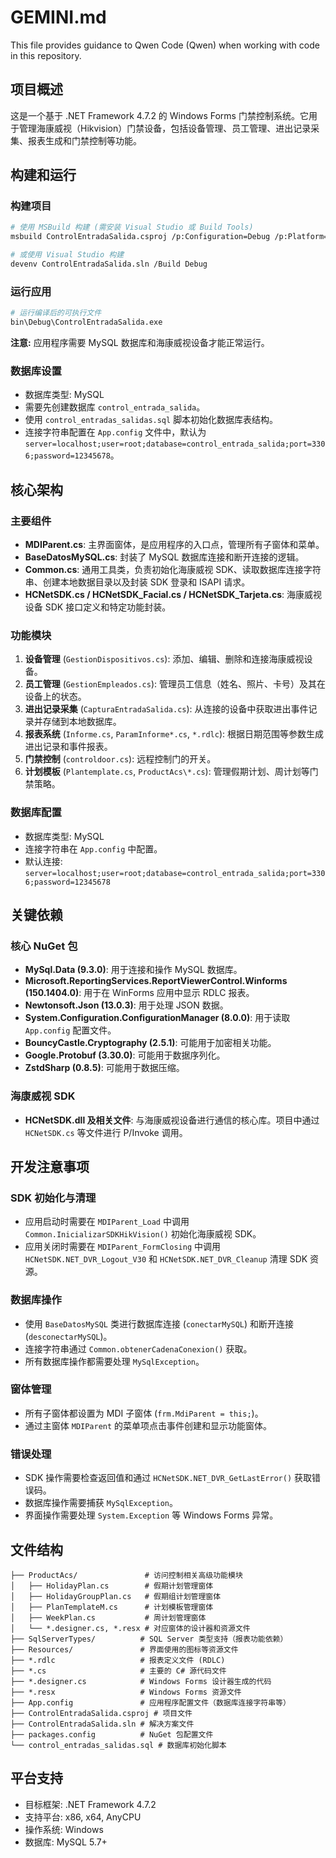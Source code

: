 # GEMINI.md

This file provides guidance to Qwen Code (Qwen) when working with code in this repository.

## 项目概述

这是一个基于 .NET Framework 4.7.2 的 Windows Forms 门禁控制系统。它用于管理海康威视（Hikvision）门禁设备，包括设备管理、员工管理、进出记录采集、报表生成和门禁控制等功能。

## 构建和运行

### 构建项目
```bash
# 使用 MSBuild 构建 (需安装 Visual Studio 或 Build Tools)
msbuild ControlEntradaSalida.csproj /p:Configuration=Debug /p:Platform=AnyCPU

# 或使用 Visual Studio 构建
devenv ControlEntradaSalida.sln /Build Debug
```

### 运行应用
```bash
# 运行编译后的可执行文件
bin\Debug\ControlEntradaSalida.exe
```
**注意:** 应用程序需要 MySQL 数据库和海康威视设备才能正常运行。

### 数据库设置
- 数据库类型: MySQL
- 需要先创建数据库 `control_entrada_salida`。
- 使用 `control_entradas_salidas.sql` 脚本初始化数据库表结构。
- 连接字符串配置在 `App.config` 文件中，默认为 `server=localhost;user=root;database=control_entrada_salida;port=3306;password=12345678`。

## 核心架构

### 主要组件
- **MDIParent.cs**: 主界面窗体，是应用程序的入口点，管理所有子窗体和菜单。
- **BaseDatosMySQL.cs**: 封装了 MySQL 数据库连接和断开连接的逻辑。
- **Common.cs**: 通用工具类，负责初始化海康威视 SDK、读取数据库连接字符串、创建本地数据目录以及封装 SDK 登录和 ISAPI 请求。
- **HCNetSDK.cs / HCNetSDK_Facial.cs / HCNetSDK_Tarjeta.cs**: 海康威视设备 SDK 接口定义和特定功能封装。

### 功能模块
1.  **设备管理** (`GestionDispositivos.cs`): 添加、编辑、删除和连接海康威视设备。
2.  **员工管理** (`GestionEmpleados.cs`): 管理员工信息（姓名、照片、卡号）及其在设备上的状态。
3.  **进出记录采集** (`CapturaEntradaSalida.cs`): 从连接的设备中获取进出事件记录并存储到本地数据库。
4.  **报表系统** (`Informe.cs`, `ParamInforme*.cs`, `*.rdlc`): 根据日期范围等参数生成进出记录和事件报表。
5.  **门禁控制** (`controldoor.cs`): 远程控制门的开关。
6.  **计划模板** (`Plantemplate.cs`, `ProductAcs\*.cs`): 管理假期计划、周计划等门禁策略。

### 数据库配置
- 数据库类型: MySQL
- 连接字符串在 `App.config` 中配置。
- 默认连接: `server=localhost;user=root;database=control_entrada_salida;port=3306;password=12345678`

## 关键依赖

### 核心 NuGet 包
- **MySql.Data (9.3.0)**: 用于连接和操作 MySQL 数据库。
- **Microsoft.ReportingServices.ReportViewerControl.Winforms (150.1404.0)**: 用于在 WinForms 应用中显示 RDLC 报表。
- **Newtonsoft.Json (13.0.3)**: 用于处理 JSON 数据。
- **System.Configuration.ConfigurationManager (8.0.0)**: 用于读取 `App.config` 配置文件。
- **BouncyCastle.Cryptography (2.5.1)**: 可能用于加密相关功能。
- **Google.Protobuf (3.30.0)**: 可能用于数据序列化。
- **ZstdSharp (0.8.5)**: 可能用于数据压缩。

### 海康威视 SDK
- **HCNetSDK.dll 及相关文件**: 与海康威视设备进行通信的核心库。项目中通过 `HCNetSDK.cs` 等文件进行 P/Invoke 调用。

## 开发注意事项

### SDK 初始化与清理
- 应用启动时需要在 `MDIParent_Load` 中调用 `Common.InicializarSDKHikVision()` 初始化海康威视 SDK。
- 应用关闭时需要在 `MDIParent_FormClosing` 中调用 `HCNetSDK.NET_DVR_Logout_V30` 和 `HCNetSDK.NET_DVR_Cleanup` 清理 SDK 资源。

### 数据库操作
- 使用 `BaseDatosMySQL` 类进行数据库连接 (`conectarMySQL`) 和断开连接 (`desconectarMySQL`)。
- 连接字符串通过 `Common.obtenerCadenaConexion()` 获取。
- 所有数据库操作都需要处理 `MySqlException`。

### 窗体管理
- 所有子窗体都设置为 MDI 子窗体 (`frm.MdiParent = this;`)。
- 通过主窗体 `MDIParent` 的菜单项点击事件创建和显示功能窗体。

### 错误处理
- SDK 操作需要检查返回值和通过 `HCNetSDK.NET_DVR_GetLastError()` 获取错误码。
- 数据库操作需要捕获 `MySqlException`。
- 界面操作需要处理 `System.Exception` 等 Windows Forms 异常。

## 文件结构

```
├── ProductAcs/               # 访问控制相关高级功能模块
│   ├── HolidayPlan.cs        # 假期计划管理窗体
│   ├── HolidayGroupPlan.cs   # 假期组计划管理窗体
│   ├── PlanTemplateM.cs      # 计划模板管理窗体
│   ├── WeekPlan.cs           # 周计划管理窗体
│   └── *.designer.cs, *.resx # 对应窗体的设计器和资源文件
├── SqlServerTypes/          # SQL Server 类型支持（报表功能依赖）
├── Resources/               # 界面使用的图标等资源文件
├── *.rdlc                   # 报表定义文件 (RDLC)
├── *.cs                     # 主要的 C# 源代码文件
├── *.designer.cs            # Windows Forms 设计器生成的代码
├── *.resx                   # Windows Forms 资源文件
├── App.config               # 应用程序配置文件（数据库连接字符串等）
├── ControlEntradaSalida.csproj # 项目文件
├── ControlEntradaSalida.sln # 解决方案文件
├── packages.config          # NuGet 包配置文件
└── control_entradas_salidas.sql # 数据库初始化脚本
```

## 平台支持

- 目标框架: .NET Framework 4.7.2
- 支持平台: x86, x64, AnyCPU
- 操作系统: Windows
- 数据库: MySQL 5.7+
